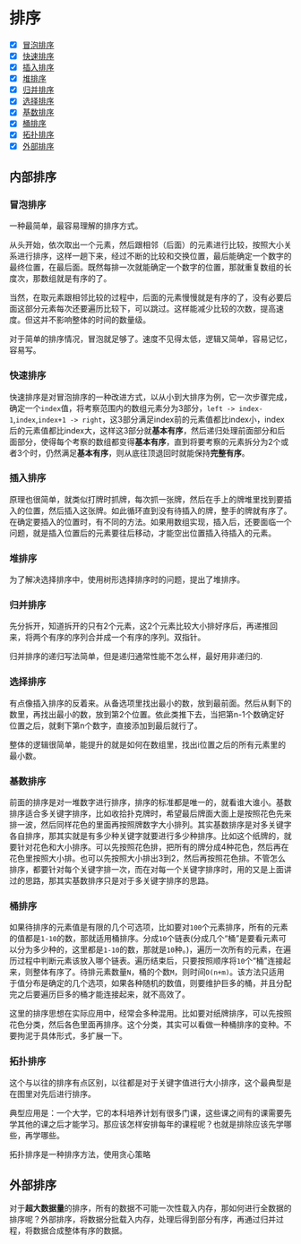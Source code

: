 
# 排序

- [x] [冒泡排序](#bubble-sort)
- [x] [快速排序](#quick-sort)
- [x] [插入排序](#insert-sort)
- [x] [堆排序](#heap-sort)
- [x] [归并排序](#merge-sort)
- [x] [选择排序](#select-sort)
- [x] [基数排序](#radix-sort)
- [x] [桶排序](#bin-sort)
- [x] [拓扑排序](#topo-sort)
- [x] [外部排序](#external-sort)

<!-- ## <font color = pink>内部排序</font> -->

<!-- <font size = 4>size是4</font> -->

<!-- <font size = 5>size是5</font> -->

## 内部排序

<h3 id="bubble-sort">冒泡排序</h3>

一种最简单，最容易理解的排序方式。

从头开始，依次取出一个元素，然后跟相邻（后面）的元素进行比较，按照大小关系进行排序，这样一趟下来，经过不断的比较和交换位置，最后能确定一个数字的最终位置，在最后面。既然每排一次就能确定一个数字的位置，那就重复数组的长度次，那数组就是有序的了。

当然，在取元素跟相邻比较的过程中，后面的元素慢慢就是有序的了，没有必要后面这部分元素每次还要遍历比较下，可以跳过。这样能减少比较的次数，提高速度。但这并不影响整体的时间的数量级。

对于简单的排序情况，冒泡就足够了。速度不见得太低，逻辑又简单，容易记忆，容易写。

<h3 id="quick-sort">快速排序</h3>

快速排序是对冒泡排序的一种改进方式，以从小到大排序为例，它一次步骤完成，确定一个`index`值，将考察范围内的数组元素分为3部分，`left -> index-1`,`index`,`index+1 -> right`，这3部分满足index前的元素值都比index小，index后的元素值都比index大，这样这3部分就**基本有序**，然后递归处理前面部分和后面部分，使得每个考察的数组都变得**基本有序**，直到将要考察的元素拆分为2个或者3个时，仍然满足**基本有序**，则从底往顶退回时就能保持**完整有序**。

<h3 id="insert-sort">插入排序</h3>

原理也很简单，就类似打牌时抓牌，每次抓一张牌，然后在手上的牌堆里找到要插入的位置，然后插入这张牌。如此循环直到没有待插入的牌，整手的牌就有序了。在确定要插入的位置时，有不同的方法。如果用数组实现，插入后，还要面临一个问题，就是插入位置后的元素要往后移动，才能空出位置插入待插入的元素。

<h3 id="heap-sort">堆排序</h3>

为了解决选择排序中，使用树形选择排序时的问题，提出了堆排序。

<h3 id="merge-sort">归并排序</h3>

先分拆开，知道拆开的只有2个元素，这2个元素比较大小排好序后，再递推回来，将两个有序的序列合并成一个有序的序列。双指针。

归并排序的递归写法简单，但是递归通常性能不怎么样，最好用非递归的.

<h3 id="select-sort">选择排序</h3>

有点像插入排序的反着来。从备选项里找出最小的数，放到最前面。然后从剩下的数里，再找出最小的数，放到第2个位置。依此类推下去，当把第n-1个数确定好位置之后，就剩下第n个数字，直接添加到最后就行了。

整体的逻辑很简单，能提升的就是如何在数组里，找出i位置之后的所有元素里的最小数。

<h3 id="radix-sort">基数排序</h3>

前面的排序是对一堆数字进行排序，排序的标准都是唯一的，就看谁大谁小。基数排序适合多关键字排序，比如收拾扑克牌时，希望最后牌面大面上是按照花色先来排一波，然后同样花色的里面再按照牌数字大小排列。其实基数排序是对多关键字各自排序，那其实就是有多少种关键字就要进行多少种排序。比如这个纸牌的，就要针对花色和大小排序。可以先按照花色排，把所有的牌分成4种花色，然后再在花色里按照大小排。也可以先按照大小排出3到2，然后再按照花色排。不管怎么排序，都要针对每个关键字排一次，而在对每一个关键字排序时，用的又是上面讲过的思路，那其实基数排序只是对于多关键字排序的思路。

<h3 id="bin-sort">桶排序</h3>

如果待排序的元素值是有限的几个可选项，比如要对`100`个元素排序，所有的元素的值都是`1-10`的数，那就适用桶排序。分成`10`个链表(分成几个“桶”是要看元素可以分为多少种的，这里都是`1-10`的数，那就是`10`种。)，遍历一次所有的元素，在遍历过程中判断元素该放入哪个链表。遍历结束后，只要按照顺序将`10`个“桶”连接起来，则整体有序了。待排元素数量`N`，桶的个数`M`，则时间`O(n+m)`。该方法只适用于值分布是确定的几个选项，如果各种随机的数值，则要维护巨多的桶，并且分配完之后要遍历巨多的桶才能连接起来，就不高效了。

这里的排序思想在实际应用中，经常会多种混用。比如要对纸牌排序，可以先按照花色分类，然后各色里面再排序。这个分类，其实可以看做一种桶排序的变种。不要拘泥于具体形式，多扩展一下。

<h3 id="#topo-sort">拓扑排序</h3>

这个与以往的排序有点区别，以往都是对于关键字值进行大小排序，这个最典型是在图里对先后进行排序。

典型应用是：一个大学，它的本科培养计划有很多门课，这些课之间有的课需要先学其他的课之后才能学习。那应该怎样安排每年的课程呢？也就是排除应该先学哪些，再学哪些。

拓扑排序是一种排序方法，使用贪心策略

<h2 id="external-sort">外部排序</h2>

对于**超大数据量**的排序，所有的数据不可能一次性载入内存，那如何进行全数据的排序呢？外部排序，将数据分批载入内存，处理后得到部分有序，再通过归并过程，将数据合成整体有序的数据。
